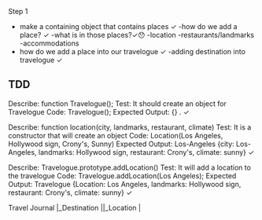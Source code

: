 Step 1
- make a containing object that contains places ✓
-how do we add a place? ✓
  -what is in those places?✓😯
    -location
    -restaurants/landmarks
    -accommodations
- how do we add a place into our travelogue ✓
  -adding destination into travelogue ✓


TDD
----

Describe: function Travelogue();
Test: It should create an object for Travelogue
Code: Travelogue();
Expected Output: {} . ✓

Describe: function location(city, landmarks, restaurant, climate)
Test: It is a constructor that will create an object
Code: Location(Los Angeles, Hollywood sign, Crony's, Sunny)
Expected Output: Los-Angeles {city: Los-Angeles, landmarks: Hollywood sign, restaurant: Crony's, climate: sunny} ✓

Describe: Travelogue.prototype.addLocation()
Test: It will add a location to the travelogue
Code: Travelogue.addLocation(Los Angeles);
Expected Output: Travelogue {Location: Los Angeles, landmarks: Hollywood sign, restaurant: Crony's, climate: sunny} ✓




Travel Journal
|_Destination
||_Location
|